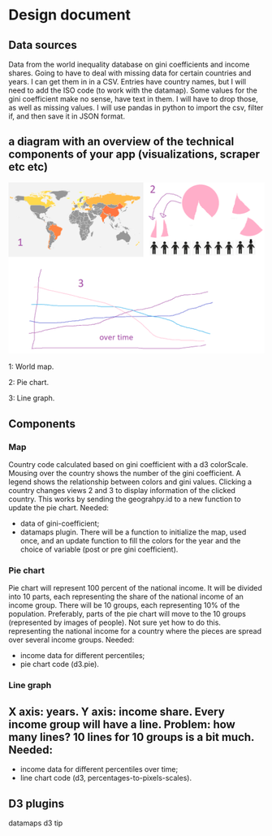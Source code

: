 # Design document


## Data sources
Data from the world inequality database on gini coefficients and income shares.
Going to have to deal with missing data for certain countries and years. I can get them in in a CSV. Entries have country names, but I will need to add the ISO code (to work with the datamap).
Some values for the gini coefficient make no sense, have text in them. I will have to drop those, as well as missing values.
I will use pandas in python to import the csv, filter if, and then save it in JSON format.



## a diagram with an overview of the technical components of your app (visualizations, scraper etc etc)

![idea](doc/02.png "idea")

1: World map.

2: Pie chart.

3: Line graph.



## Components

### Map
Country code calculated based on gini coefficient with a d3 colorScale. Mousing over the country shows the number of the gini coefficient.
A legend shows the relationship between colors and gini values.
Clicking a country changes views 2 and 3 to display information of the clicked country.
This works by sending the geograhpy.id to a new function to update the pie chart.
Needed:
- data of gini-coefficient;
- datamaps plugin.
There will be a function to initialize the map, used once, and an update function to fill the colors for the year and the choice of variable (post or pre gini coefficient).

### Pie chart
Pie chart will represent 100 percent of the national income. It will be divided into 10 parts, each representing the share of the national income of an income group. There will be 10 groups, each representing 10% of the population. Preferably, parts of the pie chart will move to the 10 groups (represented by images of people). Not sure yet how to do this.
representing the national income for a country where the pieces are spread over several income groups.
Needed:
- income data for different percentiles;
- pie chart code (d3.pie).


### Line graph
X axis: years. Y axis: income share. Every income group will have a line.
Problem: how many lines? 10 lines for 10 groups is a bit much.
Needed:
-
- income data for different percentiles over time;
- line chart code (d3, percentages-to-pixels-scales).




## D3 plugins
datamaps
d3 tip

